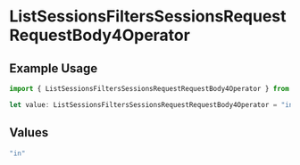 # ListSessionsFiltersSessionsRequestRequestBody4Operator

## Example Usage

```typescript
import { ListSessionsFiltersSessionsRequestRequestBody4Operator } from "@orq-ai/node/models/operations";

let value: ListSessionsFiltersSessionsRequestRequestBody4Operator = "in";
```

## Values

```typescript
"in"
```